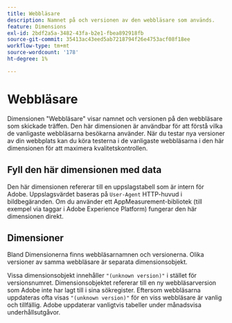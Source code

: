 ```yaml
---
title: Webbläsare
description: Namnet på och versionen av den webbläsare som används.
feature: Dimensions
exl-id: 2bdf2a5a-3482-43fa-b2e1-fbea892918fb
source-git-commit: 35413ac43eed5ab7218794f26e4753acf08f18ee
workflow-type: tm+mt
source-wordcount: '178'
ht-degree: 1%

---
```


# Webbläsare

Dimensionen &quot;Webbläsare&quot; visar namnet och versionen på den webbläsare som skickade träffen. Den här dimensionen är användbar för att förstå vilka de vanligaste webbläsarna besökarna använder. När du testar nya versioner av din webbplats kan du köra testerna i de vanligaste webbläsarna i den här dimensionen för att maximera kvalitetskontrollen.

## Fyll den här dimensionen med data

Den här dimensionen refererar till en uppslagstabell som är intern för Adobe. Uppslagsvärdet baseras på `User-Agent` HTTP-huvud i bildbegäranden. Om du använder ett AppMeasurement-bibliotek (till exempel via taggar i Adobe Experience Platform) fungerar den här dimensionen direkt.

## Dimensioner

Bland Dimensionerna finns webbläsarnamnen och versionerna. Olika versioner av samma webbläsare är separata dimensionsobjekt.

Vissa dimensionsobjekt innehåller `"(unknown version)"` i stället för versionsnumret. Dimensionsobjektet refererar till en ny webbläsarversion som Adobe inte har lagt till i sina sökregister. Eftersom webbläsarna uppdateras ofta visas `"(unknown version)"` för en viss webbläsare är vanlig och tillfällig. Adobe uppdaterar vanligtvis tabeller under månadsvisa underhållsutgåvor.
